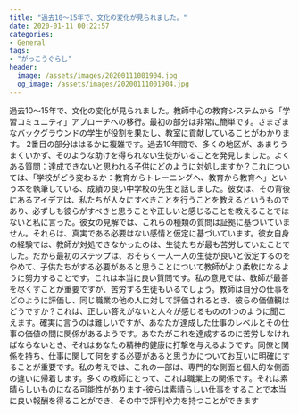 ```yaml
---
title: "過去10〜15年で、文化の変化が見られました。"
date: 2020-01-11 00:22:57
categories:
- General
tags:
- "がっこうぐらし"
header:
  image: /assets/images/20200111001904.jpg
  og_image: /assets/images/20200111001904.jpg
---
```


過去10〜15年で、文化の変化が見られました。教師中心の教育システムから「学習コミュニティ」アプローチへの移行。最初の部分は非常に簡単です。さまざまなバックグラウンドの学生が役割を果たし、教室に貢献していることがわかります。 2番目の部分ははるかに複雑です。過去10年間で、多くの地区が、あまりうまくいかず、そのような助けを得られない生徒がいることを発見しました。よくある質問：達成できないと思われる子供にどのように対処しますか？これについては、「学校がどう変わるか：教育からトレーニングへ、教育から教育へ」という本を執筆している、成績の良い中学校の先生と話しました。彼女は、その背後にあるアイデアは、私たちが人々にすべきことを行うことを教えるというものであり、必ずしも彼らがすべきと思うことや正しいと感じることを教えることではないと私に言った。彼女の見解では、これらの種類の質問は証拠に基づいていません。それらは、真実である必要はない感情と仮定に基づいています。彼女自身の経験では、教師が対処できなかったのは、生徒たちが最も苦労していたことでした。だから最初のステップは、おそらく一人一人の生徒が良いと仮定するのをやめて、子供たちがする必要があると思うことについて教師がより柔軟になるように努力することです。これは本当に良い質問です。私の意見では、教師が最善を尽くすことが重要ですが、苦労する生徒もいるでしょう。教師は自分の仕事をどのように評価し、同じ職業の他の人に対して評価されるとき、彼らの価値観はどうですか？これは、正しい答えがないと人々が感じるものの1つのように聞こえます。確実に言うのは難しいですが、あなたが達成した仕事のレベルとその仕事の価値の間に関係があるようです。あなたがこれを達成するのに苦労しなければならないとき、それはあなたの精神的健康に打撃を与えるようです。同僚と関係を持ち、仕事に関して何をする必要があると思うかについてお互いに明確にすることが重要です。私の考えでは、これの一部は、専門的な側面と個人的な側面の違いに帰着します。多くの教師にとって、これは職業上の関係です。それは素晴らしいものになる可能性があります-彼らは素晴らしい仕事をすることで本当に良い報酬を得ることができ、その中で評判や力を持つことができます
